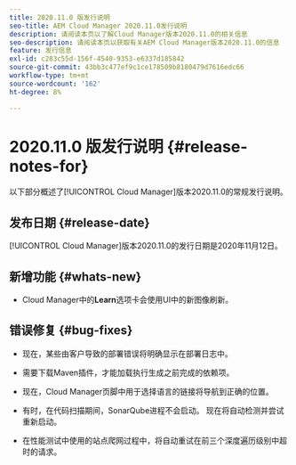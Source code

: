 ```yaml
---
title: 2020.11.0 版发行说明
seo-title: AEM Cloud Manager 2020.11.0发行说明
description: 请阅读本页以了解Cloud Manager版本2020.11.0的相关信息
seo-description: 请阅读本页以获取有关AEM Cloud Manager版本2020.11.0的信息
feature: 发行信息
exl-id: c283c55d-156f-4540-9353-e6337d185842
source-git-commit: 43bb3c477ef9c1ce178509b8180479d7616edc66
workflow-type: tm+mt
source-wordcount: '162'
ht-degree: 8%

---
```


# 2020.11.0 版发行说明 {#release-notes-for}

以下部分概述了[!UICONTROL Cloud Manager]版本2020.11.0的常规发行说明。

## 发布日期 {#release-date}

[!UICONTROL Cloud Manager]版本2020.11.0的发行日期是2020年11月12日。

## 新增功能 {#whats-new}

* Cloud Manager中的&#x200B;**Learn**&#x200B;选项卡会使用UI中的新图像刷新。

## 错误修复 {#bug-fixes}

* 现在，某些由客户导致的部署错误将明确显示在部署日志中。

* 需要下载Maven插件，才能加载执行生成之前完成的依赖项。

* 现在，Cloud Manager页脚中用于选择语言的链接将导航到正确的位置。

* 有时，在代码扫描期间，SonarQube进程不会启动。 现在将自动检测并尝试重新启动。

* 在性能测试中使用的站点爬网过程中，将自动重试在前三个深度遍历级别中超时的请求。
